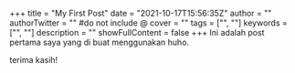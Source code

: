 +++
title = "My First Post"
date = "2021-10-17T15:56:35Z"
author = ""
authorTwitter = "" #do not include @
cover = ""
tags = ["", ""]
keywords = ["", ""]
description = ""
showFullContent = false
+++
Ini adalah post pertama saya yang di buat menggunakan huho.

terima kasih!